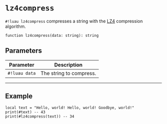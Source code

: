 # `lz4compress`

`#!luau lz4compress` compresses a string with the [LZ4](https://en.wikipedia.org/wiki/LZ4_(compression_algorithm)) compression algorithm.

```luau
function lz4compress(data: string): string
```

## Parameters

| Parameter     | Description             |
| ------------- | ----------------------- |
| `#!luau data` | The string to compress. |

---

## Example

```luau title="Compressing a string with the LZ4 compression algorithm" linenums="1"
local text = "Hello, world! Hello, world! Goodbye, world!"
print(#text) -- 43
print(#lz4compress(text)) -- 34
```
